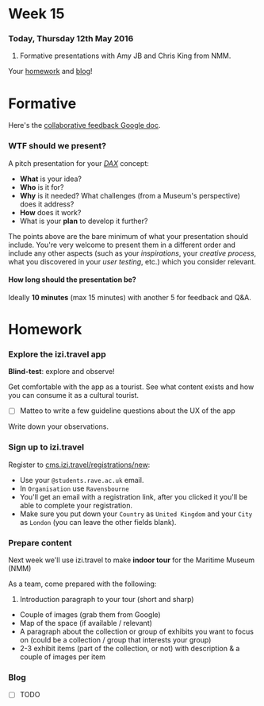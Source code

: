 # Week 15

### Today, Thursday 12th May 2016

1. Formative presentations with Amy JB and Chris King from NMM.

Your [homework](#homework) and [blog](#blog)!


# Formative

Here's the [collaborative feedback Google doc](https://docs.google.com/a/rave.ac.uk/document/d/1Vxqd9eODxFJagXYtjT7_Qum9SdgNj9mcSj_R0cmVFy4/edit?usp=sharing).

### WTF should we present?

A pitch presentation for your [*DAX*](../../projects/dax) concept:

* **What** is your idea?
* **Who** is it for?
* **Why** is it needed? What challenges (from a Museum's perspective) does it address?
* **How** does it work?
* What is your **plan** to develop it further?

The points above are the bare minimum of what your presentation should include. You're very welcome to present them in a different order and include any other aspects (such as your *inspirations*, your *creative process*, what you discovered in your *user testing*, etc.) which you consider relevant.

#### How long should the presentation be?

Ideally **10 minutes** (max 15 minutes) with another 5 for feedback and Q&A.


# Homework

### Explore the izi.travel app

**Blind-test**: explore and observe!

Get comfortable with the app as a tourist. See what content exists and how you can consume it as a cultural tourist.

- [ ] Matteo to write a few guideline questions about the UX of the app

Write down your observations.

### Sign up to izi.travel 

Register to [cms.izi.travel/registrations/new](https://cms.izi.travel/registrations/new):

* Use your `@students.rave.ac.uk` email. 
* In `Organisation` use `Ravensbourne`
* You'll get an email with a registration link, after you clicked it you'll be able to complete your registration.
* Make sure you put down your `Country` as `United Kingdom` and your `City` as `London` (you can leave the other fields blank).

### Prepare content

Next week we'll use izi.travel to make **indoor tour** for the Maritime Museum (NMM)

As a team, come prepared with the following: 

1. Introduction paragraph to your tour (short and sharp)
* Couple of images (grab them from Google)
* Map of the space (if available / relevant)
* A paragraph about the collection or group of exhibits you want to focus on (could be a collection / group that interests your group) 
* 2-3 exhibit items (part of the collection, or not) with description & a couple of images per item

### Blog

- [ ] TODO
